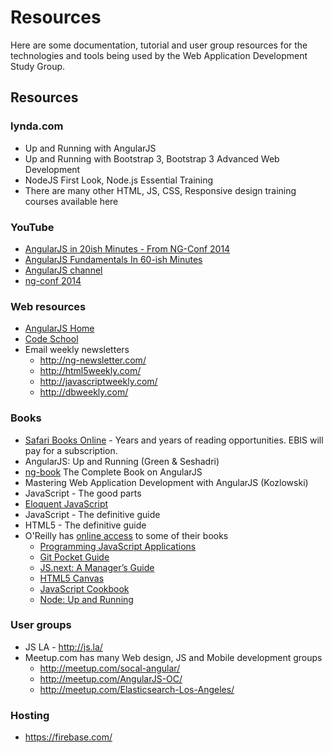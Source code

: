 # Resources
Here are some documentation, tutorial and user group resources for the technologies and tools being used by the Web Application Development Study Group.

## Resources
### lynda.com
* Up and Running with AngularJS
* Up and Running with Bootstrap 3, Bootstrap 3 Advanced Web Development
* NodeJS First Look, Node.js Essential Training
* There are many other HTML, JS, CSS, Responsive design training courses available here

### YouTube
* [AngularJS in 20ish Minutes - From NG-Conf 2014](http://youtube.com/watch?v=tnXO-i7944M)
* [AngularJS Fundamentals In 60-ish Minutes](http://youtube.com/watch?v=i9MHigUZKEM)
* [AngularJS channel](https://www.youtube.com/channel/UCbn1OgGei-DV7aSRo_HaAiw)
* [ng-conf 2014](https://www.youtube.com/channel/UCm9iiIfgmVODUJxINecHQkA)

### Web resources
* [AngularJS Home](http://angularjs.org/)
* [Code School](http://campus.codeschool.com/courses/shaping-up-with-angular-js/intro/)
* Email weekly newsletters
  * http://ng-newsletter.com/
  * http://html5weekly.com/
  * http://javascriptweekly.com/
  * http://dbweekly.com/

### Books
* [Safari Books Online](http://techbus.safaribooksonline.com/) - Years and years of reading opportunities. EBIS will pay for a subscription.
* AngularJS: Up and Running (Green & Seshadri)
* [ng-book](https://www.ng-book.com/) The Complete Book on AngularJS
* Mastering Web Application Development with AngularJS (Kozlowski)
* JavaScript - The good parts
* [Eloquent JavaScript](http://eloquentjavascript.net/)
* JavaScript - The definitive guide
* HTML5 - The definitive guide
* O'Reilly has [online access](http://chimera.labs.oreilly.com/books/) to some of their books
  * [Programming JavaScript Applications](http://chimera.labs.oreilly.com/books/1234000000262)
  * [Git Pocket Guide](http://chimera.labs.oreilly.com/books/1230000000561)
  * [JS.next: A Manager’s Guide](http://chimera.labs.oreilly.com/books/1234000001623)
  * [HTML5 Canvas](http://chimera.labs.oreilly.com/books/1234000001654)
  * [JavaScript Cookbook](http://chimera.labs.oreilly.com/books/1234000001681)
  * [Node: Up and Running](http://chimera.labs.oreilly.com/books/1234000001808/index.html)

### User groups
* JS LA - http://js.la/
* Meetup.com has many Web design, JS and Mobile development groups
  * http://meetup.com/socal-angular/
  * http://meetup.com/AngularJS-OC/
  * http://meetup.com/Elasticsearch-Los-Angeles/

### Hosting
* https://firebase.com/

